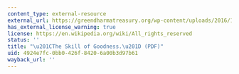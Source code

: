 ```yaml
---
content_type: external-resource
external_url: https://greendharmatreasury.org/wp-content/uploads/2016/12/lk-final-master.pdf
has_external_license_warning: true
license: https://en.wikipedia.org/wiki/All_rights_reserved
status: ''
title: "\u201CThe Skill of Goodness.\u201D (PDF)"
uid: 4924e7fc-0bb0-426f-8420-6a00b3d97b61
wayback_url: ''
---
```

